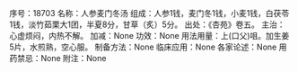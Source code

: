 序号：18703
名称：人参麦门冬汤
组成：人参1钱，麦门冬1钱，小麦1钱，白茯苓1钱，淡竹茹栗大1团，半夏8分，甘草（炙）5分。
出处：《杏苑》卷五。
主治：心虚烦闷，内热不解。
加减：None
功效：None
用法用量：上(口父)咀。加生姜5片，水煎熟，空心服。
制备方法：None
临床应用：None
各家论述：None
用药禁忌：None
附注：None
